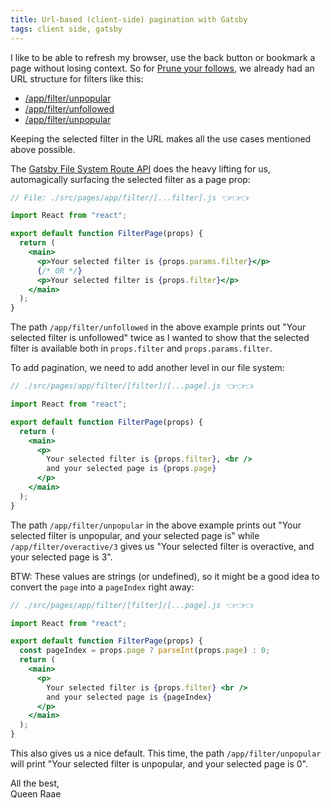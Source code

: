 ```yaml
---
title: Url-based (client-side) pagination with Gatsby
tags: client side, gatsby
---
```


I like to be able to refresh my browser, use the back button or bookmark a page without losing context. So for [Prune your follows](https://pruneyourfollows.com), we already had an URL structure for filters like this:

- [/app/filter/unpopular](https://pruneyourfollows.com/app/filter/unpopular)
- [/app/filter/unfollowed](https://pruneyourfollows.com/app/filter/unfollowed)
- [/app/filter/unpopular](https://pruneyourfollows.com/app/filter/unpopular)

Keeping the selected filter in the URL makes all the use cases mentioned above possible.

The [Gatsby File System Route API](https://www.gatsbyjs.com/docs/reference/routing/file-system-route-api/#creating-client-only-routes) does the heavy lifting for us, automagically surfacing the selected filter as a page prop:

```jsx
// File: ./src/pages/app/filter/[...filter].js 👈👈👈

import React from "react";

export default function FilterPage(props) {
  return (
    <main>
      <p>Your selected filter is {props.params.filter}</p>
      {/* OR */}
      <p>Your selected filter is {props.filter}</p>
    </main>
  );
}
```

The path `/app/filter/unfollowed` in the above example prints out "Your selected filter is unfollowed" twice as I wanted to show that the selected filter is available both in `props.filter` and `props.params.filter`.

To add pagination, we need to add another level in our file system:

```jsx
// ./src/pages/app/filter/[filter]/[...page].js 👈👈👈

import React from "react";

export default function FilterPage(props) {
  return (
    <main>
      <p>
        Your selected filter is {props.filter}, <br />
        and your selected page is {props.page}
      </p>
    </main>
  );
}
```

The path `/app/filter/unpopular` in the above example prints out "Your selected filter is unpopular, and your selected page is" while `/app/filter/overactive/3` gives us "Your selected filter is overactive, and your selected page is 3".

BTW: These values are strings (or undefined), so it might be a good idea to convert the `page` into a `pageIndex` right away:

```jsx
// ./src/pages/app/filter/[filter]/[...page].js 👈👈👈

import React from "react";

export default function FilterPage(props) {
  const pageIndex = props.page ? parseInt(props.page) : 0;
  return (
    <main>
      <p>
        Your selected filter is {props.filter} <br />
        and your selected page is {pageIndex}
      </p>
    </main>
  );
}
```

This also gives us a nice default. This time, the path `/app/filter/unpopular` will print "Your selected filter is unpopular, and your selected page is 0".

All the best,\
Queen Raae
